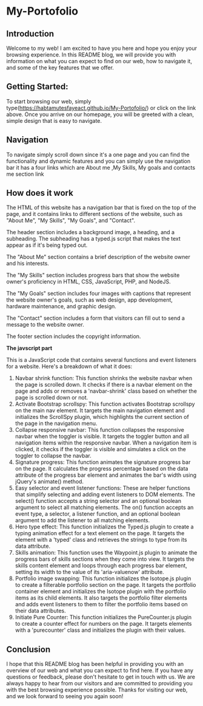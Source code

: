 # My-Portofolio

## Introduction

Welcome to my web! I am excited to have you here and hope you enjoy your browsing experience. In this README blog, we will provide you with information on what you can expect to find on our web, how to navigate it, and some of the key features that we offer.

## **Getting Started:**

To start browsing our web, simply type(https://habtamutesfayeact.github.io/My-Portofolio/) or click on the link above. Once you arrive on our homepage, you will be greeted with a clean, simple design that is easy to navigate. 

## Navigation

To navigate simply scroll down since it's a one page and you can find the functionality and dynamic features and you can simply use the navigation bar it has a four links which are About me ,My Skills, My goals and contacts me section link

## How does it work

The HTML of this website has a navigation bar that is fixed on the top of the page, and it contains links to different sections of the website, such as "About Me", "My Skills", "My Goals", and "Contact".

The header section includes a background image, a heading, and a subheading. The subheading has a typed.js script that makes the text appear as if it's being typed out.

The "About Me" section contains a brief description of the website owner and his interests.

The "My Skills" section includes progress bars that show the website owner's proficiency in HTML, CSS, JavaScript, PHP, and NodeJS.

The "My Goals" section includes four images with captions that represent the website owner's goals, such as web design, app development, hardware maintenance, and graphic design.

The "Contact" section includes a form that visitors can fill out to send a message to the website owner.

The footer section includes the copyright information.

**The javscript part**

This is a JavaScript code that contains several functions and event listeners for a website. Here's a breakdown of what it does:

1. Navbar shrink function:
This function shrinks the website navbar when the page is scrolled down. It checks if there is a navbar element on the page and adds or removes a 'navbar-shrink' class based on whether the page is scrolled down or not.
2. Activate Bootstrap scrollspy:
This function activates Bootstrap scrollspy on the main nav element. It targets the main navigation element and initializes the ScrollSpy plugin, which highlights the current section of the page in the navigation menu.
3. Collapse responsive navbar:
This function collapses the responsive navbar when the toggler is visible. It targets the toggler button and all navigation items within the responsive navbar. When a navigation item is clicked, it checks if the toggler is visible and simulates a click on the toggler to collapse the navbar.
4. Signature progress:
This function animates the signature progress bar on the page. It calculates the progress percentage based on the data attribute of the progress bar element and animates the bar's width using jQuery's animate() method.
5. Easy selector and event listener functions:
These are helper functions that simplify selecting and adding event listeners to DOM elements. The select() function accepts a string selector and an optional boolean argument to select all matching elements. The on() function accepts an event type, a selector, a listener function, and an optional boolean argument to add the listener to all matching elements.
6. Hero type effect:
This function initializes the Typed.js plugin to create a typing animation effect for a text element on the page. It targets the element with a 'typed' class and retrieves the strings to type from its data attribute.
7. Skills animation:
This function uses the Waypoint.js plugin to animate the progress bars of skills sections when they come into view. It targets the skills content element and loops through each progress bar element, setting its width to the value of its 'aria-valuenow' attribute.
8. Portfolio image swapping:
This function initializes the Isotope.js plugin to create a filterable portfolio section on the page. It targets the portfolio container element and initializes the Isotope plugin with the portfolio items as its child elements. It also targets the portfolio filter elements and adds event listeners to them to filter the portfolio items based on their data attributes.
9. Initiate Pure Counter:
This function initializes the PureCounter.js plugin to create a counter effect for numbers on the page. It targets elements with a 'purecounter' class and initializes the plugin with their values.

## Conclusion

I hope that this README blog has been helpful in providing you with an overview of our web and what you can expect to find here. If you have any questions or feedback, please don't hesitate to get in touch with us. We are always happy to hear from our visitors and are committed to providing you with the best browsing experience possible. Thanks for visiting our web, and we look forward to seeing you again soon!
